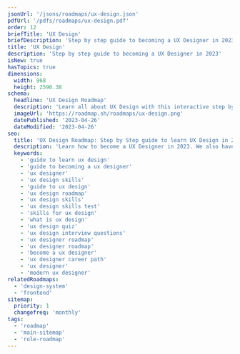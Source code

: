 ```yaml
---
jsonUrl: '/jsons/roadmaps/ux-design.json'
pdfUrl: '/pdfs/roadmaps/ux-design.pdf'
order: 12
briefTitle: 'UX Design'
briefDescription: 'Step by step guide to becoming a UX Designer in 2023'
title: 'UX Design'
description: 'Step by step guide to becoming a UX Designer in 2023'
isNew: true
hasTopics: true
dimensions:
  width: 968
  height: 2590.38
schema:
  headline: 'UX Design Roadmap'
  description: 'Learn all about UX Design with this interactive step by step guide in 2023. We also have resources and short descriptions attached to the roadmap items so you can get everything you want to learn in one place.'
  imageUrl: 'https://roadmap.sh/roadmaps/ux-design.png'
  datePublished: '2023-04-26'
  dateModified: '2023-04-26'
seo:
  title: 'UX Design Roadmap: Step by Step guide to learn UX Design in 2023'
  description: 'Learn how to become a UX Designer in 2023. We also have resources and short descriptions attached to the roadmap items so you can get everything you want to learn in one place.'
  keywords:
    - 'guide to learn ux design'
    - 'guide to becoming a ux designer'
    - 'ux designer'
    - 'ux design skills'
    - 'guide to ux design'
    - 'ux design roadmap'
    - 'ux design skills'
    - 'ux design skills test'
    - 'skills for ux design'
    - 'what is ux design'
    - 'ux design quiz'
    - 'ux design interview questions'
    - 'ux designer roadmap'
    - 'ux designer roadmap'
    - 'become a ux designer'
    - 'ux designer career path'
    - 'ux designer'
    - 'modern ux designer'
relatedRoadmaps:
  - 'design-system'
  - 'frontend'
sitemap:
  priority: 1
  changefreq: 'monthly'
tags:
  - 'roadmap'
  - 'main-sitemap'
  - 'role-roadmap'
---
```

